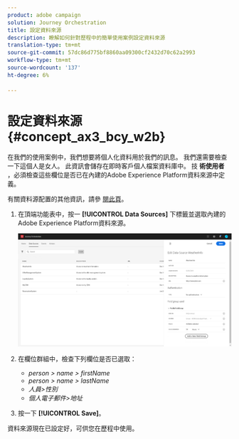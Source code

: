 ```yaml
---
product: adobe campaign
solution: Journey Orchestration
title: 設定資料來源
description: 瞭解如何針對歷程中的簡單使用案例設定資料來源
translation-type: tm+mt
source-git-commit: 57dc86d775bf8860aa09300cf2432d70c62a2993
workflow-type: tm+mt
source-wordcount: '137'
ht-degree: 6%

---
```



# 設定資料來源{#concept_ax3_bcy_w2b}

在我們的使用案例中，我們想要將個人化資料用於我們的訊息。 我們還需要檢查一下這個人是女人。 此資訊會儲存在即時客戶個人檔案資料庫中。 技 **術使用者** ，必須檢查這些欄位是否已在內建的Adobe Experience Platform資料來源中定義。

有關資料源配置的其他資訊，請參 [閱此頁](../datasource/about-data-sources.md)。

1. 在頂端功能表中，按一 **[!UICONTROL Data Sources]** 下標籤並選取內建的Adobe Experience Platform資料來源。

   ![](../assets/journey23.png)

1. 在欄位群組中，檢查下列欄位是否已選取：

   * _person > name > firstName_
   * _person > name > lastName_
   * _人員>性別_
   * _個人電子郵件>地址_

1. 按一下 **[!UICONTROL Save]**。

資料來源現在已設定好，可供您在歷程中使用。

